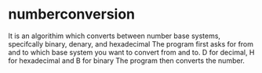 # numberconversion
It is an algorithim which converts between number base systems, specifcally binary, denary, and hexadecimal
The program first asks for from and to which base system you want to convert from and to. D for decimal, H for hexadecimal and B for binary
The program then converts the number.
